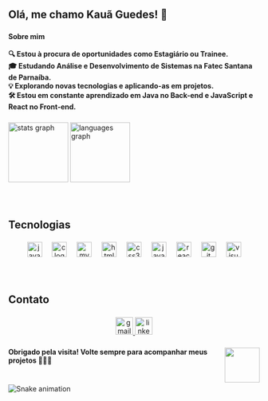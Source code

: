 <h2 align="left">Olá, me chamo Kauã Guedes! 👋</h2>

###

<h4 align="left">Sobre mim<br><br>🔍 Estou à procura de oportunidades como Estagiário ou Trainee.<br>🎓 Estudando Análise e Desenvolvimento de Sistemas na Fatec Santana de Parnaíba.<br>💡 Explorando novas tecnologias e aplicando-as em projetos.<br> 🛠️ Estou em constante aprendizado em Java no Back-end e JavaScript e React no Front-end.</h4>

###

<div align="left">
  <img src="https://github-readme-stats.vercel.app/api?username=KauaTGuedes&hide_title=false&hide_rank=false&show_icons=true&include_all_commits=true&count_private=true&disable_animations=false&theme=dracula&locale=en&hide_border=false" height="120" alt="stats graph"  />
  <img src="https://github-readme-stats.vercel.app/api/top-langs?username=KauaTGuedes&locale=en&hide_title=false&layout=compact&card_width=320&langs_count=4&theme=dracula&hide_border=false" height="120" alt="languages graph"  />
</div>

###

<br clear="both">

<h2 align="left">Tecnologias</h2>

###

<div align="center">
  <img src="https://cdn.jsdelivr.net/gh/devicons/devicon/icons/java/java-original.svg" height="30" alt="java logo"  />
  <img width="12" />
  <img src="https://cdn.jsdelivr.net/gh/devicons/devicon/icons/c/c-original.svg" height="30" alt="c logo"  />
  <img width="12" />
  <img src="https://skillicons.dev/icons?i=mysql" height="30" alt="mysql logo"  />
  <img width="12" />
  <img src="https://cdn.jsdelivr.net/gh/devicons/devicon/icons/html5/html5-original.svg" height="30" alt="html5 logo"  />
  <img width="12" />
  <img src="https://cdn.jsdelivr.net/gh/devicons/devicon/icons/css3/css3-original.svg" height="30" alt="css3 logo"  />
  <img width="12" />
  <img src="https://cdn.jsdelivr.net/gh/devicons/devicon/icons/javascript/javascript-original.svg" height="30" alt="javascript logo"  />
  <img width="12" />
  <img src="https://cdn.jsdelivr.net/gh/devicons/devicon/icons/react/react-original.svg" height="30" alt="react logo"  />
  <img width="12" />
  <img src="https://cdn.simpleicons.org/git/F05032" height="30" alt="git logo"  />
  <img width="12" />
  <img src="https://skillicons.dev/icons?i=visualstudio" height="30" alt="visualstudio logo"  />
</div>

###

<br clear="both">

<h2 align="left">Contato</h2>

###

<div align="center">
  <a href="mailto:kauagguedes7612@gmail.com" target="_blank">
    <img src="https://img.shields.io/static/v1?message=Gmail&logo=gmail&label=&color=D14836&logoColor=white&labelColor=&style=for-the-badge" height="35" alt="gmail logo"  />
  </a>
  <a href="https://www.linkedin.com/in/kaua-teixeira-guedes" target="_blank">
    <img src="https://img.shields.io/static/v1?message=LinkedIn&logo=linkedin&label=&color=0077B5&logoColor=white&labelColor=&style=for-the-badge" height="35" alt="linkedin logo"  />
  </a>
</div>

###

<img align="right" height="70" src="https://64.media.tumblr.com/28bb02d28d1787192d9b125e1589fc0d/d251a0022b551ebe-42/s500x750/89bb42bc5151178f2463106b1f75162d83035775.gif"  />

###

<h4 align="left">Obrigado pela visita! Volte sempre para acompanhar meus projetos 🌿👋😊</h4>

###

<br clear="both">

<img src="https://raw.githubusercontent.com/KauaTGuedes/KauaTGuedes/output/snake.svg" alt="Snake animation" />

###
